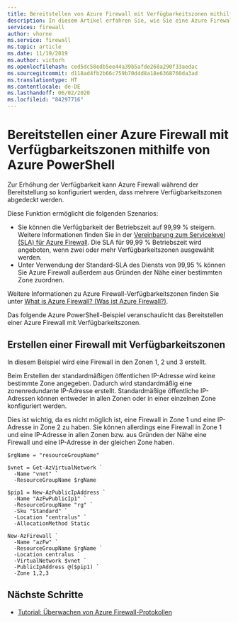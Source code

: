 ```yaml
---
title: Bereitstellen von Azure Firewall mit Verfügbarkeitszonen mithilfe von PowerShell
description: In diesem Artikel erfahren Sie, wie Sie eine Azure Firewall mit Verfügbarkeitszonen mithilfe von Azure PowerShell bereitstellen.
services: firewall
author: vhorne
ms.service: firewall
ms.topic: article
ms.date: 11/19/2019
ms.author: victorh
ms.openlocfilehash: ced5dc58edb5ee44a39b5afde268a290f33aedac
ms.sourcegitcommit: d118ad4fb2b66c759b70d4d8a18e6368760da3ad
ms.translationtype: HT
ms.contentlocale: de-DE
ms.lasthandoff: 06/02/2020
ms.locfileid: "84297716"
---
```

# <a name="deploy-an-azure-firewall-with-availability-zones-using-azure-powershell"></a>Bereitstellen einer Azure Firewall mit Verfügbarkeitszonen mithilfe von Azure PowerShell

Zur Erhöhung der Verfügbarkeit kann Azure Firewall während der Bereitstellung so konfiguriert werden, dass mehrere Verfügbarkeitszonen abgedeckt werden.

Diese Funktion ermöglicht die folgenden Szenarios:

- Sie können die Verfügbarkeit der Betriebszeit auf 99,99 % steigern. Weitere Informationen finden Sie in der [Vereinbarung zum Servicelevel (SLA) für Azure Firewall](https://azure.microsoft.com/support/legal/sla/azure-firewall/v1_0/). Die SLA für 99,99 % Betriebszeit wird angeboten, wenn zwei oder mehr Verfügbarkeitszonen ausgewählt werden.
- Unter Verwendung der Standard-SLA des Diensts von 99,95 % können Sie Azure Firewall außerdem aus Gründen der Nähe einer bestimmten Zone zuordnen.

Weitere Informationen zu Azure Firewall-Verfügbarkeitszonen finden Sie unter [What is Azure Firewall? (Was ist Azure Firewall?)](overview.md).

Das folgende Azure PowerShell-Beispiel veranschaulicht das Bereitstellen einer Azure Firewall mit Verfügbarkeitszonen.

## <a name="create-a-firewall-with-availability-zones"></a>Erstellen einer Firewall mit Verfügbarkeitszonen

In diesem Beispiel wird eine Firewall in den Zonen 1, 2 und 3 erstellt.

Beim Erstellen der standardmäßigen öffentlichen IP-Adresse wird keine bestimmte Zone angegeben. Dadurch wird standardmäßig eine zonenredundante IP-Adresse erstellt. Standardmäßige öffentliche IP-Adressen können entweder in allen Zonen oder in einer einzelnen Zone konfiguriert werden.

Dies ist wichtig, da es nicht möglich ist, eine Firewall in Zone 1 und eine IP-Adresse in Zone 2 zu haben. Sie können allerdings eine Firewall in Zone 1 und eine IP-Adresse in allen Zonen bzw. aus Gründen der Nähe eine Firewall und eine IP-Adresse in der gleichen Zone haben.

```azurepowershell
$rgName = "resourceGroupName"

$vnet = Get-AzVirtualNetwork `
  -Name "vnet" `
  -ResourceGroupName $rgName

$pip1 = New-AzPublicIpAddress `
  -Name "AzFwPublicIp1" `
  -ResourceGroupName "rg" `
  -Sku "Standard" `
  -Location "centralus" `
  -AllocationMethod Static

New-AzFirewall `
  -Name "azFw" `
  -ResourceGroupName $rgName `
  -Location centralus `
  -VirtualNetwork $vnet `
  -PublicIpAddress @($pip1) `
  -Zone 1,2,3
```

## <a name="next-steps"></a>Nächste Schritte

- [Tutorial: Überwachen von Azure Firewall-Protokollen](./tutorial-diagnostics.md)
